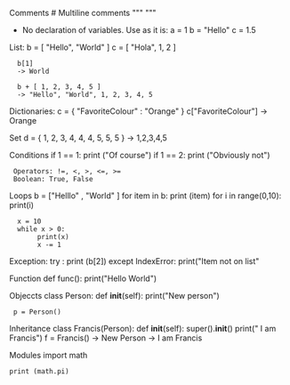 Comments #
Multiline comments """     """

- No declaration of variables. Use as it is:
      a = 1
      b = "Hello"
      c = 1.5
      
      
List:
      b = [ "Hello", "World" ]
      c = [ "Hola", 1, 2 ]
      
      b[1]
      -> World
      
      b + [ 1, 2, 3, 4, 5 ]
      -> "Hello", "World", 1, 2, 3, 4, 5
      
Dictionaries:
      c = { "FavoriteColour" : "Orange" }
      c["FavoriteColour"]
      -> Orange
      
Set
      d = { 1, 2, 3, 4, 4, 4, 5, 5, 5 }
      -> 1,2,3,4,5
      
Conditions
     if 1 == 1:
          print ("Of course")
     if 1 == 2:
          print ("Obviously not")
          
     Operators: !=, <, >, <=, >=
     Boolean: True, False
Loops
      b = ["Helllo" , "World" ]
      for item in b:
           print (item)
      for i in range(0,10):
           print(i)
           
      x = 10
      while x > 0:
           print(x)
           x -= 1
           
Exception:
     try :
         print (b[2])
     except IndexError:
         print("Item not on list"
         
Function
     def func():
         print("Hello World")
         
Objeccts
     class Person:
           def __init__(self):
                 print("New person")
                 
     p = Person()
     
Inheritance
    class Francis(Person):
          def __init__(self):
               super().__init__()
               print(" I am Francis")
    f = Francis()
    -> New Person
    -> I am Francis
    
Modules
    import math
    
    print (math.pi)
